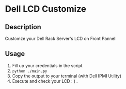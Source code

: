 # Dell LCD Customize

## Description

Customze your Dell Rack Server's LCD on Front Pannel 

## Usage

1. Fill up your credentials in the script
2. `python ./main.py`
3. Copy the output to your terminal (with Dell IPMI Utility)
4. Execute and check your LCD : ) .


